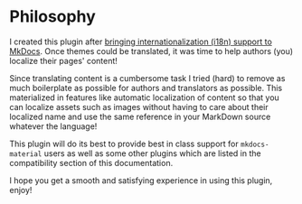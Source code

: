 # Philosophy

I created this plugin after [bringing internationalization (i18n) support to MkDocs](https://github.com/mkdocs/mkdocs/pull/2299). Once themes could be translated, it was time to help authors (you) localize their pages' content!

Since translating content is a cumbersome task I tried (hard) to remove as much boilerplate as possible for authors and translators as possible. This materialized in features like automatic localization of content so that you can localize assets such as images without having to care about their localized name and use the same reference in your MarkDown source whatever the language!

This plugin will do its best to provide best in class support for `mkdocs-material` users as well as some other plugins which are listed in the compatibility section of this documentation.

I hope you get a smooth and satisfying experience in using this plugin, enjoy!